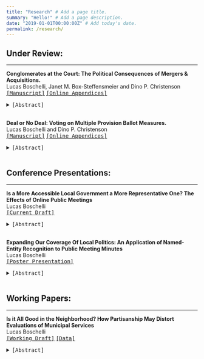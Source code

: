 ```yaml
---
title: "Research" # Add a page title.
summary: "Hello!" # Add a page description.
date: "2019-01-01T00:00:00Z" # Add today's date.
permalink: /research/
---
```

## Under Review:
---
 **Conglomerates at the Court: The Political Consequences of Mergers & Acquisitions.**  
 Lucas Boschelli, Janet M. Box-Steffensmeier and Dino P. Christenson    
 [<kbd>[Manuscript]</kbd>](https://www.dropbox.com/scl/fi/sgagzt5k9qzw44jc5v6ug/m-a_ms_v10.pdf?rlkey=8hwjzi5uecfei2lwffzk245j4&dl=0) [<kbd>[Online Appendices]</kbd>](https://www.dropbox.com/scl/fi/bgcy8sy4nqocm4bo9osrt/m-a_appendix.pdf?rlkey=oqc1bf0iysysrnu8t5ohr7bsh&dl=0) 
 <details> 
  <summary>
 <kbd>[Abstract]</kbd>
  </summary>
  <blockquote>
    Increasingly, corporations expand through the creation or acquisition of new subsidiary companies. Despite the commonality of the practice, little is known regarding how it influences corporations’—and by extension, their subsidiaries’—political behavior. This paper analyzes how subsidiaries shape corporations’ political interests and collaborations as they seek to influence the Supreme Court. To accomplish this, we construct a historical dataset of the acquisitions and mergers of a politically active sample of Fortune 500 corporations (spanning various industries and sizes) that we combine with their history of filing amicus curiae briefs to the Court. Through social network and longitudinal analyses, we analyze whether and how corporations change their targeted issue areas, collaborations and political success following consolidation. While mergers and acquisitions have no effect on the quantity of actions or success before the Court, they expand the issues of political interest for corporations, making them information brokers in their new political network.
  </blockquote>
</details>   
<br/>




**Deal or No Deal: Voting on Multiple Provision Ballot Measures.**  
Lucas Boschelli and Dino P. Christenson   
[<kbd>[Manuscript]</kbd>](https://www.dropbox.com/scl/fi/rj6b5x1c1d6545mhqtxlh/ballot_ms_v5.pdf?rlkey=chu4icoly5s7xv973ftai4f5o&dl=0) [<kbd>[Online Appendices]</kbd>](https://www.dropbox.com/scl/fi/ljokwrs14n0km67kzeutg/appendix.pdf?rlkey=citpy9mc0u3ckx0cnho8qxt04&dl=0) 
 <details> 
  <summary>
 <kbd>[Abstract]</kbd>
  </summary>
  <blockquote>
    Ballot measures provide a unique instance of direct democracy in which voters have a say in a state’s legislative process. However, voters vary in how they understand and evaluate these measures, many of which can be relatively complicated and comprised of multiple provisions. Are voters deliberate legislators, or do they instead rely on heuristics to guide their final decision? When multiple provisions exist, how do voters weigh their varying support in their calculus of overall support for the measure? To examine these questions, we conduct a novel survey utilizing three real ballot measures under consideration during the 2022 Missouri midterm election cycle. By experimentally assigning how we ask respondents for their support of a given ballot, we garner insight into how voters approach voting on ballots and their greater decision-making process. We find evidence of a negativity bias, which is strongest on the most complex and least polarized issue
  </blockquote>
</details>
<br/>

## Conference Presentations:
---
**Is a More Accessible Local Government a More Representative One? The Effects of Online Public Meetings**  
Lucas Boschelli   
[<kbd>[Current Draft]</kbd>](https://www.dropbox.com/scl/fi/8i2pil9g87l0xje8n63t8/Boschelli-APSA-Draft.pdf?rlkey=t50tsl76cnfjujm1reho7z7ze&dl=0) 
 <details> 
  <summary> 
 <kbd>[Abstract]</kbd>
  </summary>
  <blockquote>
    Is a more accessible local government a more representative one? In response to the COVID-19 pandemic, many local governments opted to host their public meetings—at least in part—virtually,
a practice many continued even after the worst of the pandemic subsided. Despite the theorized
increase in accessibility, previous research has found limited effects on either participation or
the diversity of participants following this shift to online format meetings; however, most of this
work has only examined local participation in the vacuum of municipal governments. Policy
issues often involve multiple overlapping local institutions, each with its own governing body
and, importantly, each with its own opportunities for civic engagement. This paper attempts to
expand our understanding of political participation within local politics by analyzing whether
the shift to more accessible online meetings promotes healthy democratic participation or amplifies pre-existing inequities in local political participation. To accomplish this, I first construct a
novel dataset of public meeting minutes from 2018 until 2022 for county, municipal, and school
board governments within the St. Louis region. I then combine public participation data from
these minutes with existing political and demographic datasets. Through a time-series crosssectional analysis, I find that virtual meetings significantly increased participation in some local
contexts but did not affect or decreased participation in others. Importantly, I find evidence that
while virtual meetings experience similar inequalities in who participates as in offline meetings,
they garner greater participation from women in both county and school board governments.
Overall this paper adds to our understanding of how individuals navigate and participate within
their interlocking spheres of local governments and how public meeting formats may shape local
political representation.
  </blockquote>
</details>
<br/>



**Expanding Our Coverage Of Local Politics: An Application of Named-Entity Recognition to Public Meeting Minutes**  
Lucas Boschelli  
[<kbd>[Poster Presentation]</kbd>](https://www.dropbox.com/s/7cj2i37lnvq5y0h/BoschelliLucasPoster.pdf?dl=0)  
 <details> 
  <summary>
 <kbd>[Abstract]</kbd>
  </summary>
  <blockquote>
    Beyond voting records, public meeting minutes have become a key source of political participation data for many researchers within local politics. Their ability to provide records of individual participation and identifying characteristics such as one's name, address, and original comment has made them invaluable to the study of urban politics. However, finding, scraping, and transforming these meeting minutes into sufficiently detailed and usable data has historically been a labor-intensive task due to how meeting minutes are recorded and stored. This paper attempts to accomplish two goals. The first goal is to set a framework for using public meeting minutes and provide an initial guide for researchers trying to use them. The second is to present a streamlined process to parse meeting minutes through an application of named-entity recognition. To contextualize both goals, I provide a case study from St. Louis County that examines public meeting participants across three distinct levels of local government.
  </blockquote>
</details>



<br/>

## Working Papers:
---
**Is it All Good in the Neighborhood? How Partisanship May Distort Evaluations of Municipal Services**  
Lucas Boschelli  
[<kbd>[Working Draft]</kbd>](https://www.dropbox.com/s/nadhfh4lfdrf6hd/Paper_3_Local_Partisan_Evaluations_Draft.pdf?dl=0) [<kbd>[Data]</kbd>](https://www.dropbox.com/s/7cj2i37lnvq5y0h/BoschelliLucasPoster.pdf?dl=0)  
<details> 
  <summary>
 <kbd>[Abstract]</kbd>
  </summary>
  <blockquote>
    Do voters retrospectively evaluate municipal services? Previous work within local politics would suggest that voters form their evaluations based on the quality of the service and their access to it. Instead, I argue that voters evaluate associated services through a partisan lens rather than objective performance due to the nationalization of a particular state and local political issues. This process occurs when local services become polarized at the national level, with the two parties being associated with distinct and opposing views on those services. I attempt to test this argument through a cross-sectional analysis of local school and police evaluations.  The results confirm that for polarized services such as policing, individuals have a systematic bias in favor of their party's position regardless of the service's objective performance. Additionally, I find that this bias exists regardless of the partisan control of state and local governments. These findings provide insight as to how nationalization shapes retrospective evaluations of government performance and carry with them implications for the future of local accountability.
  </blockquote>
</details>




